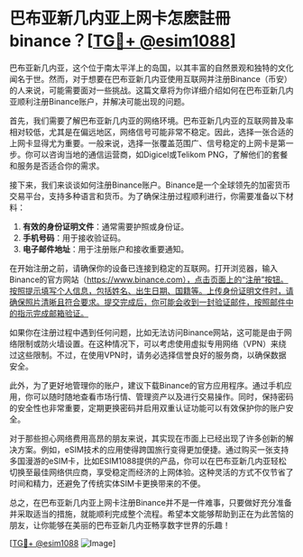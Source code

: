 # 巴布亚新几内亚上网卡怎麽註冊binance？[[TG💪+ @esim1088](https://t.me/s/esim1088)]

巴布亚新几内亚，这个位于南太平洋上的岛国，以其丰富的自然景观和独特的文化闻名于世。然而，对于想要在巴布亚新几内亚使用互联网并注册Binance（币安）的人来说，可能需要面对一些挑战。这篇文章将为你详细介绍如何在巴布亚新几内亚顺利注册Binance账户，并解决可能出现的问题。

首先，我们需要了解巴布亚新几内亚的网络环境。巴布亚新几内亚的互联网普及率相对较低，尤其是在偏远地区，网络信号可能非常不稳定。因此，选择一张合适的上网卡显得尤为重要。一般来说，选择一张覆盖范围广、信号稳定的上网卡是第一步。你可以咨询当地的通信运营商，如Digicel或Telikom PNG，了解他们的套餐和服务是否适合你的需求。

接下来，我们来谈谈如何注册Binance账户。Binance是一个全球领先的加密货币交易平台，支持多种语言和货币。为了确保注册过程顺利进行，你需要准备以下材料：

1. **有效的身份证明文件**：通常需要护照或身份证。
2. **手机号码**：用于接收验证码。
3. **电子邮件地址**：用于注册账户和接收重要通知。

在开始注册之前，请确保你的设备已连接到稳定的互联网。打开浏览器，输入Binance的官方网站（https://www.binance.com），点击页面上的“注册”按钮。按照提示填写个人信息，包括姓名、出生日期、国籍等。上传身份证明文件时，请确保照片清晰且符合要求。提交完成后，你可能会收到一封验证邮件，按照邮件中的指示完成邮箱验证。

如果你在注册过程中遇到任何问题，比如无法访问Binance网站，这可能是由于网络限制或防火墙设置。在这种情况下，可以考虑使用虚拟专用网络（VPN）来绕过这些限制。不过，在使用VPN时，请务必选择信誉良好的服务商，以确保数据安全。

此外，为了更好地管理你的账户，建议下载Binance的官方应用程序。通过手机应用，你可以随时随地查看市场行情、管理资产以及进行交易操作。同时，保持密码的安全性也非常重要，定期更换密码并启用双重认证功能可以有效保护你的账户安全。

对于那些担心网络费用高昂的朋友来说，其实现在市面上已经出现了许多创新的解决方案。例如，eSIM技术的应用使得跨国旅行变得更加便捷。通过购买一张支持多国漫游的eSIM卡，比如ESIM1088提供的产品，你可以在巴布亚新几内亚轻松切换至最佳网络供应商，享受稳定而经济的上网体验。这种灵活的方式不仅节省了时间和精力，还避免了传统实体SIM卡更换带来的不便。

总之，在巴布亚新几内亚上网卡注册Binance并不是一件难事，只要做好充分准备并采取适当的措施，就能顺利完成整个流程。希望本文能够帮助到正在为此苦恼的朋友，让你能够在美丽的巴布亚新几内亚畅享数字世界的乐趣！

[[TG💪+ @esim1088](https://t.me/s/esim1088) ![Image](https://i.postimg.cc/4NQfJmqS/Snipaste-2025-05-13-00-14-12.png)]
